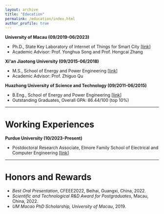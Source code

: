 ```yaml
---
layout: archive
title: "Education"
permalink: /education/index.html
author_profile: true
---
```


**University of Macau (09/2019-06/2023)** 

- Ph.D., State Key Laboratory of Internet of Things for Smart City [[link](https://skliotsc.um.edu.mo/)]
- Academic Advisor: Prof. Yonghua Song and Prof. Hongcai Zhang

**Xi'an Jiaotong University (09/2015-06/2018)**

- M.S., School of Energy and Power Engineering [[link](https://epe.xjtu.edu.cn/)]
- Academic Advisor: Prof. Zhiguo Qu

**Huazhong University of Science and Technology (09/2011-06/2015)**

- B.Eng., School of Energy and Power Engineering [[link](https://epe.xjtu.edu.cn/)]
- Outstanding Graduates, Overall GPA: 86.44/100 (top 10%)




------

# Working Experiences

**Purdue University (10/2023-Present)**

- Postdoctoral Research Associate, Elmore Family School of Electrical and Computer Engineering [[link](https://engineering.purdue.edu/ECE)]





------

# Honors and Rewards

- *Best Oral Presentation*, CFEEE2022, Beihai, Guangxi, China, 2022.
- *Scientific and Technological R&D Award for Postgraduates*, Macau, China, 2022.
- *UM Macao PhD Scholarship, University of Macau*, 2019.
